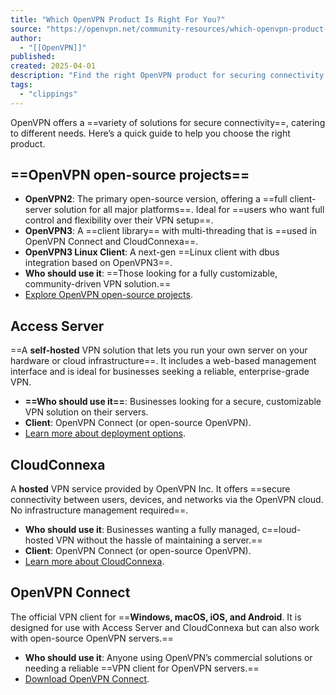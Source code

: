 ```yaml
---
title: "Which OpenVPN Product Is Right For You?"
source: "https://openvpn.net/community-resources/which-openvpn-product-is-right-for-you/"
author:
  - "[[OpenVPN]]"
published:
created: 2025-04-01
description: "Find the right OpenVPN product for securing connectivity and data: the open-source, Access Server, CloudConnexa, or OpenVPN Connect."
tags:
  - "clippings"
---
```

OpenVPN offers a ==variety of solutions for secure connectivity==, catering to different needs. Here’s a quick guide to help you choose the right product.

## ==OpenVPN open-source projects==

- **OpenVPN2**: The primary open-source version, offering a ==full client-server solution for all major platforms==. Ideal for ==users who want full control and flexibility over their VPN setup==.
- **OpenVPN3**: A ==client library== with multi-threading that is ==used in OpenVPN Connect and CloudConnexa==.
- **OpenVPN3 Linux Client**: A next-gen ==Linux client with dbus integration based on OpenVPN3==.
- **Who should use it**: ==Those looking for a fully customizable, community-driven VPN solution.==
- [Explore OpenVPN open-source projects](https://openvpn.net/community/).

## Access Server

==A **self-hosted** VPN solution that lets you run your own server on your hardware or cloud infrastructure==. It includes a web-based management interface and is ideal for businesses seeking a reliable, enterprise-grade VPN.

- **==Who should use it==**: Businesses looking for a secure, customizable VPN solution on their servers.
- **Client**: OpenVPN Connect (or open-source OpenVPN).
- [Learn more about deployment options](https://openvpn.net/as-docs/installation.html).

## CloudConnexa

A **hosted** VPN service provided by OpenVPN Inc. It offers ==secure connectivity between users, devices, and networks via the OpenVPN cloud. No infrastructure management required==.

- **Who should use it**: Businesses wanting a fully managed, c==loud-hosted VPN without the hassle of maintaining a server.==
- **Client**: OpenVPN Connect (or open-source OpenVPN).
- [Learn more about CloudConnexa](https://openvpn.net/cloud-docs/owner/get-started/about-cloudconnexa/introduction-to-cloudconnexa.html).

## OpenVPN Connect

The official VPN client for ==**Windows, macOS, iOS, and Android**. It is designed for use with Access Server and CloudConnexa but can also work with open-source OpenVPN servers.==

- **Who should use it**: Anyone using OpenVPN’s commercial solutions or needing a reliable ==VPN client for OpenVPN servers.==
- [Download OpenVPN Connect](https://openvpn.net/client/).